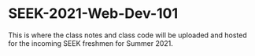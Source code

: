 # SEEK-2021-Web-Dev-101

This is where the class notes and class code will be uploaded and hosted for the incoming SEEK freshmen for Summer 2021.